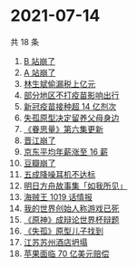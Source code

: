 # 2021-07-14

共 18 条

<!-- BEGIN ZHIHUSEARCH -->
<!-- 最后更新时间 Wed Jul 14 2021 16:11:58 GMT+0800 (China Standard Time) -->
1. [B 站崩了](https://www.zhihu.com/search?q=b站崩了)
1. [A 站崩了](https://www.zhihu.com/search?q=A站崩了)
1. [林生斌偷漏税上亿元](https://www.zhihu.com/search?q=林生斌)
1. [部分地区不打疫苗影响出行](https://www.zhihu.com/search?q=疫苗)
1. [新冠疫苗接种超 14 亿剂次](https://www.zhihu.com/search?q=新冠疫苗)
1. [失孤原型决定留养父母身边](https://www.zhihu.com/search?q=失孤原型)
1. [《眷思量》第六集更新](https://www.zhihu.com/search?q=眷思量)
1. [晋江崩了](https://www.zhihu.com/search?q=晋江崩了)
1. [京东平均年薪涨至 16 薪](https://www.zhihu.com/search?q=京东)
1. [豆瓣崩了](https://www.zhihu.com/search?q=豆瓣崩了)
1. [五成降噪耳机不达标](https://www.zhihu.com/search?q=降噪耳机)
1. [明日方舟故事集「如我所见」](https://www.zhihu.com/search?q=明日方舟)
1. [海贼王 1019 话情报](https://www.zhihu.com/search?q=海贼王)
1. [我的世界创始人称游戏已死](https://www.zhihu.com/search?q=我的世界)
1. [《原神》成辩论世界杯辩题](https://www.zhihu.com/search?q=原神)
1. [《失孤》原型儿子找到](https://www.zhihu.com/search?q=失孤)
1. [江苏苏州酒店坍塌](https://www.zhihu.com/search?q=酒店坍塌)
1. [苹果面临 70 亿美元赔偿](https://www.zhihu.com/search?q=苹果)
<!-- END ZHIHUSEARCH -->
